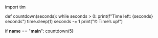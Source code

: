 import tim

def countdown(seconds):
    while seconds > 0:
        print(f"Time left: {seconds} seconds")
        time.sleep(1)
        seconds -= 1
    print("⏰ Time’s up!")

if __name__ == "__main__":
    countdown(5)
